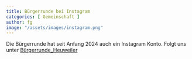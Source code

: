 ```yaml
---
title: Bürgerrunde bei Instagram
categories: [ Gemeinschaft ]
author: fg
image: "/assets/images/instagram.png"
---
```

Die Bürgerrunde hat seit Anfang 2024 auch ein Instagram Konto. Folgt uns unter
[Bürgerrunde_Heuweiler](https://www.instagram.com/buergerrunde_heuweiler/)
